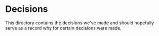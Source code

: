 # Decisions

This directory contains the decisions we've made and should hopefully serve as a record why for certain decisions were made.
